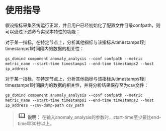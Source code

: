 # 使用指导

假设指标采集系统运行正常，并且用户已经初始化了配置文件目录confpath，则可以通过下述命令实现本特性的功能：


对于某一指标，在特定节点上，分析其他指标与该指标从timestamps1到timestamps1时间段内的数据的相关性：

```
gs_dbmind component anomaly_analysis --conf confpath --metric metric_name --start-time timestamps1 --end-time timestamps2 --host ip_address
```

对于某一指标，在特定节点上，分析其他指标与该指标从timestamps1到timestamps1时间段内的数据的相关性，并将分析结果保存至为csv文件：

```
gs_dbmind component anomaly_analysis --conf confpath --metric metric_name --start-time timestamps1 --end-time timestamps2 --host ip_address --csv-dump-path csv_path
```




>![](public_sys-resources/icon-note.png) **说明：** 
>在输入anomaly_analysis的参数时，start-time至少要比end-time早30秒以上。

